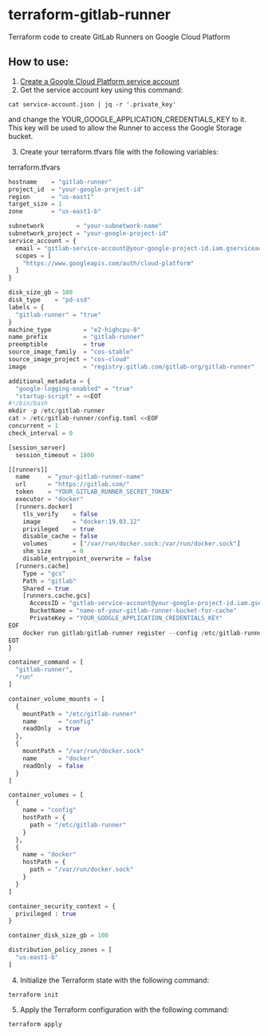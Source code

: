 # terraform-gitlab-runner
Terraform code to create GitLab Runners on Google Cloud Platform

## How to use:
1. [Create a Google Cloud Platform service account](https://cloud.google.com/iam/docs/creating-managing-service-accounts)
2. Get the service account key using this command:
```shell
cat service-account.json | jq -r '.private_key'
```
and change the YOUR_GOOGLE_APPLICATION_CREDENTIALS_KEY to it.
This key will be used to allow the Runner to access the Google Storage bucket.

3. Create your terraform.tfvars file with the following variables:

terraform.tfvars
```terraform
hostname    = "gitlab-runner"
project_id  = "your-google-project-id"
region      = "us-east1"
target_size = 1
zone        = "us-east1-b"

subnetwork         = "your-subnetwork-name"
subnetwork_project = "your-google-project-id"
service_account = {
  email = "gitlab-service-account@your-google-project-id.iam.gserviceaccount.com"
  scopes = [
    "https://www.googleapis.com/auth/cloud-platform"
  ]
}

disk_size_gb = 100
disk_type    = "pd-ssd"
labels = {
  "gitlab-runner" = "true"
}
machine_type         = "e2-highcpu-8"
name_prefix          = "gitlab-runner"
preemptible          = true
source_image_family  = "cos-stable"
source_image_project = "cos-cloud"
image                = "registry.gitlab.com/gitlab-org/gitlab-runner"

additional_metadata = {
  "google-logging-enabled" = "true"
  "startup-script" = <<EOT
#!/bin/bash
mkdir -p /etc/gitlab-runner
cat > /etc/gitlab-runner/config.toml <<EOF
concurrent = 1
check_interval = 0

[session_server]
  session_timeout = 1800

[[runners]]
  name     = "your-gitlab-runner-name"
  url      = "https://gitlab.com/"
  token    = "YOUR_GITLAB_RUNNER_SECRET_TOKEN"
  executor = "docker"
  [runners.docker]
    tls_verify    = false
    image         = "docker:19.03.12"
    privileged    = true
    disable_cache = false
    volumes       = ["/var/run/docker.sock:/var/run/docker.sock"]
    shm_size      = 0
    disable_entrypoint_overwrite = false
  [runners.cache]
    Type = "gcs"
    Path = "gitlab"
    Shared = true
    [runners.cache.gcs]
      AccessID = "gitlab-service-account@your-google-project-id.iam.gserviceaccount.com"
      BucketName = "name-of-your-gitlab-runner-bucket-for-cache"
      PrivateKey = "YOUR_GOOGLE_APPLICATION_CREDENTIALS_KEY"
EOF
    docker run gitlab/gitlab-runner register --config /etc/gitlab-runner/config.toml
EOT
}

container_command = [
  "gitlab-runner", 
  "run"
]

container_volume_mounts = [
  {
    mountPath = "/etc/gitlab-runner"
    name      = "config"
    readOnly  = true
  },
  {
    mountPath = "/var/run/docker.sock"
    name      = "docker"
    readOnly  = false
  }
]

container_volumes = [
  {
    name = "config"
    hostPath = {
      path = "/etc/gitlab-runner"
    }
  },
  {
    name = "docker"
    hostPath = {
      path = "/var/run/docker.sock"
    }
  }
]

container_security_context = {
  privileged : true
}

container_disk_size_gb = 100

distribution_policy_zones = [
  "us-east1-b"
]
```

4. Initialize the Terraform state with the following command:
```shell
terraform init
```
5. Apply the Terraform configuration with the following command:
```shell
terraform apply
```